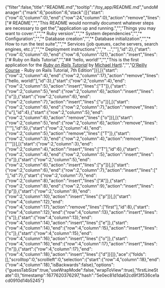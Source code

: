 {"filter":false,"title":"README.md","tooltip":"/toy_app/README.md","undoManager":{"mark":6,"position":6,"stack":[[{"start":{"row":0,"column":0},"end":{"row":24,"column":0},"action":"remove","lines":["# README","","This README would normally document whatever steps are necessary to get the","application up and running.","","Things you may want to cover:","","* Ruby version","","* System dependencies","","* Configuration","","* Database creation","","* Database initialization","","* How to run the test suite","","* Services (job queues, cache servers, search engines, etc.)","","* Deployment instructions","","* ...",""],"id":2},{"start":{"row":0,"column":0},"end":{"row":6,"column":121},"action":"insert","lines":["# Ruby on Rails Tutorial","","## 'hello, world!'","","This is the first application for the [*Ruby on Rails Tutorial*](https://www.railstutorial.org/) by [Michael Hartl](https://www.michaelhartl.com/).","","[O’Reilly Course](https://learning.oreilly.com/videos/ruby-on-rails/9780138050351/) - Ruby on Rails Tutorial, 7th Edition"]}],[{"start":{"row":2,"column":4},"end":{"row":2,"column":17},"action":"remove","lines":["hello, world!"],"id":3},{"start":{"row":2,"column":4},"end":{"row":2,"column":5},"action":"insert","lines":["T"]},{"start":{"row":2,"column":5},"end":{"row":2,"column":6},"action":"insert","lines":["o"]},{"start":{"row":2,"column":6},"end":{"row":2,"column":7},"action":"insert","lines":["u"]}],[{"start":{"row":2,"column":6},"end":{"row":2,"column":7},"action":"remove","lines":["u"],"id":4},{"start":{"row":2,"column":5},"end":{"row":2,"column":6},"action":"remove","lines":["o"]}],[{"start":{"row":2,"column":5},"end":{"row":2,"column":6},"action":"remove","lines":["'"],"id":5},{"start":{"row":2,"column":4},"end":{"row":2,"column":5},"action":"remove","lines":["T"]},{"start":{"row":2,"column":3},"end":{"row":2,"column":4},"action":"remove","lines":["'"]}],[{"start":{"row":2,"column":3},"end":{"row":2,"column":4},"action":"insert","lines":["T"],"id":6},{"start":{"row":2,"column":4},"end":{"row":2,"column":5},"action":"insert","lines":["o"]},{"start":{"row":2,"column":5},"end":{"row":2,"column":6},"action":"insert","lines":["y"]}],[{"start":{"row":2,"column":6},"end":{"row":2,"column":7},"action":"insert","lines":[" "],"id":7},{"start":{"row":2,"column":7},"end":{"row":2,"column":8},"action":"insert","lines":["A"]},{"start":{"row":2,"column":8},"end":{"row":2,"column":9},"action":"insert","lines":["p"]},{"start":{"row":2,"column":9},"end":{"row":2,"column":10},"action":"insert","lines":["p"]}],[{"start":{"row":4,"column":12},"end":{"row":4,"column":17},"action":"remove","lines":["first"],"id":8},{"start":{"row":4,"column":12},"end":{"row":4,"column":13},"action":"insert","lines":["s"]},{"start":{"row":4,"column":13},"end":{"row":4,"column":14},"action":"insert","lines":["e"]},{"start":{"row":4,"column":14},"end":{"row":4,"column":15},"action":"insert","lines":["c"]},{"start":{"row":4,"column":15},"end":{"row":4,"column":16},"action":"insert","lines":["o"]},{"start":{"row":4,"column":16},"end":{"row":4,"column":17},"action":"insert","lines":["n"]},{"start":{"row":4,"column":17},"end":{"row":4,"column":18},"action":"insert","lines":["d"]}]]},"ace":{"folds":[],"scrolltop":0,"scrollleft":0,"selection":{"start":{"row":4,"column":18},"end":{"row":4,"column":18},"isBackwards":false},"options":{"guessTabSize":true,"useWrapMode":false,"wrapToView":true},"firstLineState":0},"timestamp":1677620376297,"hash":"5e0ec81d1da62cd9f3f536ce1acd0910d14b5245"}